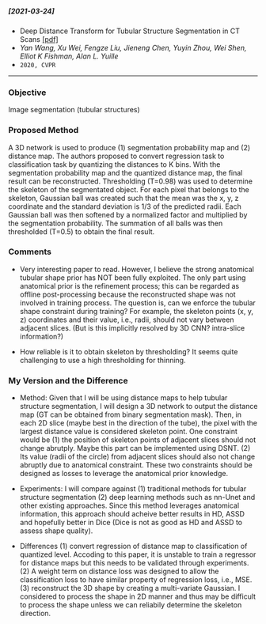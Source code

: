 ##### [2021-03-24]
-  Deep Distance Transform for Tubular Structure Segmentation in CT Scans [[pdf]](https://arxiv.org/pdf/1912.03383.pdf) 
- *Yan Wang, Xu Wei, Fengze Liu, Jieneng Chen, Yuyin Zhou, Wei Shen, Elliot K Fishman, Alan L. Yuille*
- `2020, CVPR`

****

### Objective
Image segmentation (tubular structures)

### Proposed Method
A 3D network is used to produce (1) segmentation probability map and (2) distance map. The authors proposed to convert regression task to classification task by quantizing the distances to K bins. With the segmentation probability map and the quantized distance map, the final result can be reconstructed. Thresholding (T=0.98) was used to determine the skeleton of the segmentated object. For each pixel that belongs to the skeleton, Gaussian ball was created such that the mean was the x, y, z coordinate and the standard deviation is 1/3 of the predicted radii. Each Gaussian ball was then softened by a normalized factor and multiplied by the segmentation probability. The summation of all balls was then thresholded (T=0.5) to obtain the final result.

### Comments
- Very interesting paper to read. However, I believe the strong anatomical tubular shape prior has NOT been fully exploited. The only part using anatomical prior is the refinement process; this can be regarded as offline post-processing because the reconstructed shape was not involved in training process. The question is, can we enforce the tubular shape constraint during training? For example, the skeleton points (x, y, z) coordinates and their value, i.e., radii, should not vary between adjacent slices. (But is this implicitly resolved by 3D CNN? intra-slice information?)

- How reliable is it to obtain skeleton by thresholding? It seems quite challenging to use a high thresholding for thinning.

### My Version and the Difference
- Method: Given that I will be using distance maps to help tubular structure segmentation, I will design a 3D network to output the distance map (GT can be obtained from binary segmentation mask). Then, in each 2D slice (maybe best in the direction of the tube), the pixel with the largest distance value is considered skeleton point. One constraint would be (1) the position of skeleton points of adjacent slices should not change abrutply. Maybe this part can be implemented using DSNT. (2) Its value (radii of the circle) from adjacent slices should also not change abruptly due to anatomical constraint. These two constraints should be designed as losses to leverage the anatomical prior knowledge.

- Experiments: I will compare against (1) traditional methods for tubular structure segmentation (2) deep learning methods such as nn-Unet and other existing approaches. Since this method leverages anatomical information, this approach should acheive better results in HD, ASSD and hopefully better in Dice (Dice is not as good as HD and ASSD to assess shape quality). 

- Differences
(1) convert regression of distance map to classification of quantized level. Accoding to this paper, it is unstable to train a regressor for distance maps but this needs to be validated through experiments. (2) A weight term on distance loss was designed to allow the classification loss to have similar property of regression loss, i.e., MSE. (3) reconstruct the 3D shape by creating a multi-variate Gaussian. I considered to process the shape in 2D manner and thus may be difficult to process the shape unless we can reliabily determine the skeleton direction.
